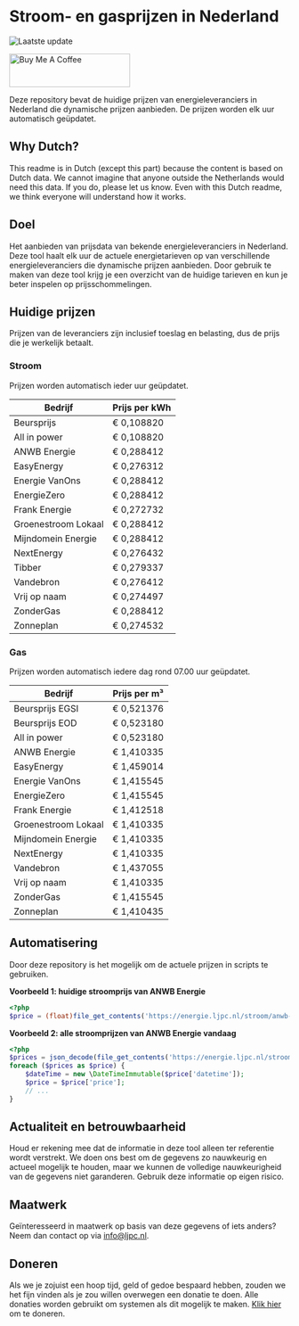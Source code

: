 # Stroom- en gasprijzen in Nederland

![Laatste update](https://img.shields.io/badge/laatste%20update-2025--02--07%2002%3A00%20CET-brightgreen)

<a href="https://www.buymeacoffee.com/Lars-" target="_blank"><img src="https://cdn.buymeacoffee.com/buttons/v2/default-orange.png" alt="Buy Me A Coffee" height="60" style="height: 60px !important;width: 217px !important;" ></a>

Deze repository bevat de huidige prijzen van energieleveranciers in Nederland die dynamische prijzen aanbieden. De prijzen worden elk uur automatisch geüpdatet.

## Why Dutch?

This readme is in Dutch (except this part) because the content is based on Dutch data. We cannot imagine that anyone outside the Netherlands would need this data. If you do, please let us know. Even with this Dutch readme, we think
everyone will understand how it works.

## Doel

Het aanbieden van prijsdata van bekende energieleveranciers in Nederland. Deze tool haalt elk uur de actuele energietarieven op van verschillende energieleveranciers die dynamische prijzen aanbieden. Door gebruik te maken van deze tool
krijg je een overzicht van de huidige tarieven en kun je beter inspelen op prijsschommelingen.

## Huidige prijzen

Prijzen van de leveranciers zijn inclusief toeslag en belasting, dus de prijs die je werkelijk betaalt.

### Stroom

Prijzen worden automatisch ieder uur geüpdatet.

 Bedrijf | Prijs per kWh 
---------|---------------
Beursprijs | € 0,108820
All in power | € 0,108820
ANWB Energie | € 0,288412
EasyEnergy | € 0,276312
Energie VanOns | € 0,288412
EnergieZero | € 0,288412
Frank Energie | € 0,272732
Groenestroom Lokaal | € 0,288412
Mijndomein Energie | € 0,288412
NextEnergy | € 0,276432
Tibber | € 0,279337
Vandebron | € 0,276412
Vrij op naam | € 0,274497
ZonderGas | € 0,288412
Zonneplan | € 0,274532


### Gas

Prijzen worden automatisch iedere dag rond 07.00 uur geüpdatet.

 Bedrijf | Prijs per m³ 
---------|--------------
Beursprijs EGSI | € 0,521376
Beursprijs EOD | € 0,523180
All in power | € 0,523180
ANWB Energie | € 1,410335
EasyEnergy | € 1,459014
Energie VanOns | € 1,415545
EnergieZero | € 1,415545
Frank Energie | € 1,412518
Groenestroom Lokaal | € 1,410335
Mijndomein Energie | € 1,410335
NextEnergy | € 1,410335
Vandebron | € 1,437055
Vrij op naam | € 1,410335
ZonderGas | € 1,415545
Zonneplan | € 1,410435


## Automatisering

Door deze repository is het mogelijk om de actuele prijzen in scripts te gebruiken.

**Voorbeeld 1: huidige stroomprijs van ANWB Energie**

```php
<?php
$price = (float)file_get_contents('https://energie.ljpc.nl/stroom/anwb-energie-nu.txt');

```

**Voorbeeld 2: alle stroomprijzen van ANWB Energie vandaag**

```php
<?php
$prices = json_decode(file_get_contents('https://energie.ljpc.nl/stroom/all-in-power-vandaag.json'),true);
foreach ($prices as $price) {
    $dateTime = new \DateTimeImmutable($price['datetime']);
    $price = $price['price'];
    // ...
}
```

## Actualiteit en betrouwbaarheid

Houd er rekening mee dat de informatie in deze tool alleen ter referentie wordt verstrekt. We doen ons best om de gegevens zo nauwkeurig en actueel mogelijk te houden, maar we kunnen de volledige nauwkeurigheid van de gegevens niet
garanderen. Gebruik deze informatie op eigen risico.

## Maatwerk

Geïnteresseerd in maatwerk op basis van deze gegevens of iets anders? Neem dan contact op
via [info@ljpc.nl](mailto:info@ljpc.nl?subject=Energie%20prijzen).

## Doneren

Als we je zojuist een hoop tijd, geld of gedoe bespaard hebben, zouden we het fijn vinden als je zou willen overwegen een
donatie te doen. Alle donaties worden gebruikt om systemen als dit mogelijk te
maken. [Klik hier](https://www.buymeacoffee.com/Lars-) om te doneren.
